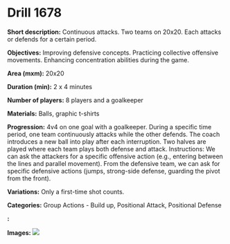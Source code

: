 # Drill 1678

**Short description:**
Continuous attacks. Two teams on 20x20. Each attacks or defends for a certain period.

**Objectives:**
Improving defensive concepts. Practicing collective offensive movements. Enhancing concentration abilities during the game.

**Area (mxm):**
20x20

**Duration (min):**
2 x 4 minutes

**Number of players:**
8 players and a goalkeeper

**Materials:**
Balls, graphic t-shirts

**Progression:**
4v4 on one goal with a goalkeeper. During a specific time period, one team continuously attacks while the other defends. The coach introduces a new ball into play after each interruption. Two halves are played where each team plays both defense and attack. Instructions: We can ask the attackers for a specific offensive action (e.g., entering between the lines and parallel movement). From the defensive team, we can ask for specific defensive actions (jumps, strong-side defense, guarding the pivot from the front).

**Variations:**
Only a first-time shot counts.

**Categories:**
Group Actions - Build up, Positional Attack, Positional Defense

**:**


**Images:**
![](https://www.coachingfutsal.com/\images\31e4896c-e243-4931-b52e-e374b43fd667_314.png)

